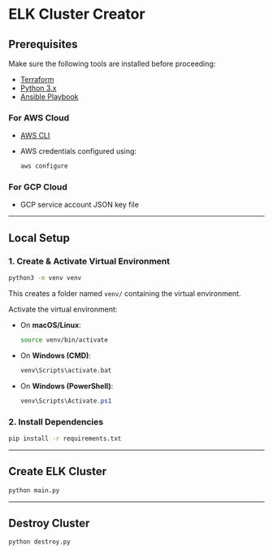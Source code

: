 # ELK Cluster Creator

## Prerequisites

Make sure the following tools are installed before proceeding:

* [Terraform](https://www.terraform.io/downloads.html)
* [Python 3.x](https://www.python.org/downloads/)
* [Ansible Playbook](https://docs.ansible.com/ansible/latest/getting_started/index.html)

### For AWS Cloud

* [AWS CLI](https://docs.aws.amazon.com/cli/latest/userguide/install-cliv2.html)
* AWS credentials configured using:

  ```bash
  aws configure
  ```

### For GCP Cloud

* GCP service account JSON key file

---

## Local Setup

### 1. Create & Activate Virtual Environment

```bash
python3 -m venv venv
```

This creates a folder named `venv/` containing the virtual environment.

Activate the virtual environment:

* On **macOS/Linux**:

  ```bash
  source venv/bin/activate
  ```

* On **Windows (CMD)**:

  ```cmd
  venv\Scripts\activate.bat
  ```

* On **Windows (PowerShell)**:

  ```powershell
  venv\Scripts\Activate.ps1
  ```

### 2. Install Dependencies

```bash
pip install -r requirements.txt
```

---

## Create ELK Cluster

```bash
python main.py
```

---

## Destroy Cluster

```bash
python destroy.py
```